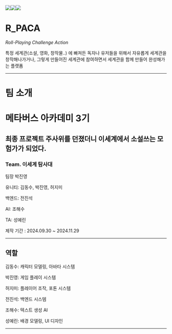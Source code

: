 
<img src="https://img.shields.io/badge/Spring%20Boot-6DB33F?style=for-the-badge&logo=Spring%20Boot&logoColor=white"/><img src="https://img.shields.io/badge/Docker-2496ED?style=for-the-badge&logo=Docker&logoColor=white"/><img src="https://img.shields.io/badge/mysql-4479A1?style=for-the-badge&logo=mysql&logoColor=white"/>

# **R_PACA**

  _Roll-Playing Challenge Action_  

특정 세계관(소설, 영화, 창작물..) 에 빠져든 독자나 유저들을 위해서 
자유롭게 세계관을 창작해나가거나, 그렇게 만들어진 세계관에 참여하면서 세계관을 함께 만들어 완성해가는 플랫폼

---
# 팀 소개 
<h1>메타버스 아카데미 3기</h1>

<h2>최종 프로젝트 주사위를 던졌더니 이세계에서 소설쓰는 모험가가 되었다.</h2>

<h3>Team. 이세계 탐사대</h3>

팀장 박진영

유니티: 김동수, 박진영, 허지미

백엔드: 전진석

AI: 조해수

TA: 성예린

제작 기간 : 2024.09.30 ~ 2024.11.29

---
<h2>역할</h2>
김동수: 캐릭터 모델링, 아바타 시스템

박진영: 게임 플레이 시스템

허지미: 플레이어 조작, 포톤 시스템

전진석: 백엔드 시스템

조해수: 텍스트 생성 AI

성예린: 배경 모델링, UI 디자인

---
